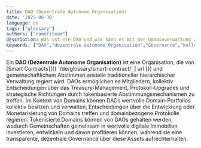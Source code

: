 ```yaml
---
title: DAO (Dezentrale Autonome Organisation)
date: '2025-06-30'
language: de
tags: ["glossary"]
authors: ["namefiteam"]
description: Was ist ein DAO und wie kann es mit der Domainverwaltung in Verbindung stehen?
keywords: ["DAO","dezentrale autonome Organisation","Governance","kollektives Eigentum","Smart Contracts"]
---
```


Ein **DAO (Dezentrale Autonome Organisation)** ist eine Organisation, die von [Smart Contracts]({{ '/de/glossary/smart-contract/' | url }}) und gemeinschaftlichem Abstimmen anstelle traditioneller hierarchischer Verwaltung regiert wird. DAOs ermöglichen es Mitgliedern, kollektiv Entscheidungen über das Treasury-Management, Protokoll-Upgrades und strategische Richtungen durch tokenbasierte Abstimmungsmechanismen zu treffen. Im Kontext von Domains können DAOs wertvolle Domain-Portfolios kollektiv besitzen und verwalten, Entscheidungen über die Entwicklung oder Monetarisierung von Domains treffen und domainbezogene Protokolle regieren. Tokenisierte Domains können von DAOs gehalten werden, wodurch Gemeinschaften gemeinsam in wertvolle digitale Immobilien investieren, entwickeln und davon profitieren können, während sie eine transparente, dezentrale Governance über diese Assets aufrechterhalten.